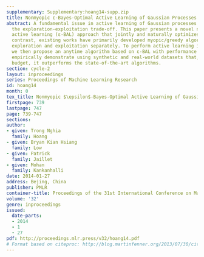 ```yaml
---
supplementary: Supplementary:hoang14-supp.zip
title: Nonmyopic ε-Bayes-Optimal Active Learning of Gaussian Processes
abstract: A fundamental issue in active learning of Gaussian processes is that of
  the exploration-exploitation trade-off. This paper presents a novel nonmyopic ε-Bayes-optimal
  active learning (ε-BAL) approach that jointly and naturally optimizes the trade-off.   In
  contrast, existing works have primarily developed myopic/greedy algorithms or performed
  exploration and exploitation separately. To perform active learning in real time,
  we then propose an anytime algorithm based on ε-BAL with performance guarantee and
  empirically demonstrate using synthetic and real-world datasets that, with limited
  budget, it outperforms the state-of-the-art algorithms.
section: cycle-2
layout: inproceedings
series: Proceedings of Machine Learning Research
id: hoang14
month: 0
tex_title: Nonmyopic $\epsilon$-Bayes-Optimal Active Learning of Gaussian Processes
firstpage: 739
lastpage: 747
page: 739-747
sections: 
author:
- given: Trong Nghia
  family: Hoang
- given: Bryan Kian Hsiang
  family: Low
- given: Patrick
  family: Jaillet
- given: Mohan
  family: Kankanhalli
date: 2014-01-27
address: Bejing, China
publisher: PMLR
container-title: Proceedings of the 31st International Conference on Machine Learning
volume: '32'
genre: inproceedings
issued:
  date-parts:
  - 2014
  - 1
  - 27
pdf: http://proceedings.mlr.press/v32/hoang14.pdf
# Format based on citeproc: http://blog.martinfenner.org/2013/07/30/citeproc-yaml-for-bibliographies/
---
```

